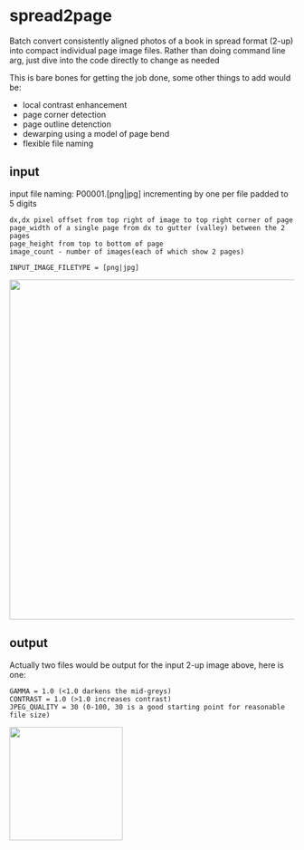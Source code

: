# spread2page
Batch convert consistently aligned photos of a book in spread format (2-up) into compact individual page image files.
Rather than doing command line arg, just dive into the code directly to change as needed

This is bare bones for getting the job done, some other things to add would be:
 - local contrast enhancement
 - page corner detection
 - page outline detenction
 - dewarping using a model of page bend
 - flexible file naming

## input
input file naming: P00001.[png|jpg] incrementing by one per file padded to 5 digits
```
dx,dx pixel offset from top right of image to top right corner of page
page_width of a single page from dx to gutter (valley) between the 2 pages
page_height from top to bottom of page
image_count - number of images(each of which show 2 pages)

INPUT_IMAGE_FILETYPE = [png|jpg]
```
<img width="600px" src="https://user-images.githubusercontent.com/3287519/93689199-2c198900-fa9a-11ea-9b82-e855d99eaf8a.jpg" />

## output
Actually two files would be output for the input 2-up image above, here is one:
```
GAMMA = 1.0 (<1.0 darkens the mid-greys)
CONTRAST = 1.0 (>1.0 increases contrast)
JPEG_QUALITY = 30 (0-100, 30 is a good starting point for reasonable file size)
```
<img width="200px" src="https://user-images.githubusercontent.com/3287519/93689227-62ef9f00-fa9a-11ea-9dce-723af4a21c87.jpg" />




